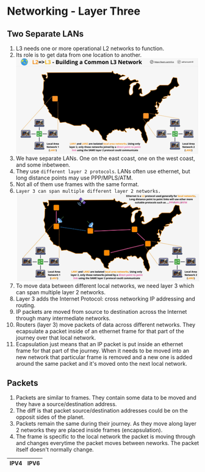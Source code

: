 # Networking - Layer Three

## Two Separate LANs

1. L3 needs one or more operational L2 networks to function.
2. Its role is to get data from one location to another.
![network_04](../assets/network_04.png)
3. We have separate LANs. One on the east coast, one on the west coast, and some inbetween.
4. They use ```different layer 2 protocols```.  LANs often use ethernet, but long distance points may use PPP/MPLS/ATM.
5. Not all of them use frames with the same format.
6. ```Layer 3 can span multiple different layer 2 networks.```
![network_05](../assets/network_05.png)
7. To move data between different local networks, we need layer 3 which can span multiple layer 2 networks.
8. Layer 3 adds the Internet Protocol: cross networking IP addressing and routing.
9. IP packets are moved from source to destination across the Internet through many intermediate networks. 
10. Routers (layer 3) move packets of data across different networks.  They ecapsulate a packet inside of an ethernet frame for that part of the journey over that local network.
11. Ecapsulation just means that an IP packet is put inside an ethernet frame for that part of the journey.  When it needs to be moved into an new network that particular frame is removed and a new one is added around the same packet and it's moved onto the next local network.


## Packets
1. Packets are similar to frames. They contain some data to be moved and they have a source/destination address.
2. The diff is that packet source/destination addresses could be on the opposit sides of the planet.
3. Packets remain the same during their journey. As they move along layer 2 networks they are placed inside frames (encapsulation).
4. The frame is specific to the local network the packet is moving through and changes everytime the packet moves between neworks.  The packet itself doesn't normally change.

|  IPV4   |  IPV6 |
| ------- | ----- |